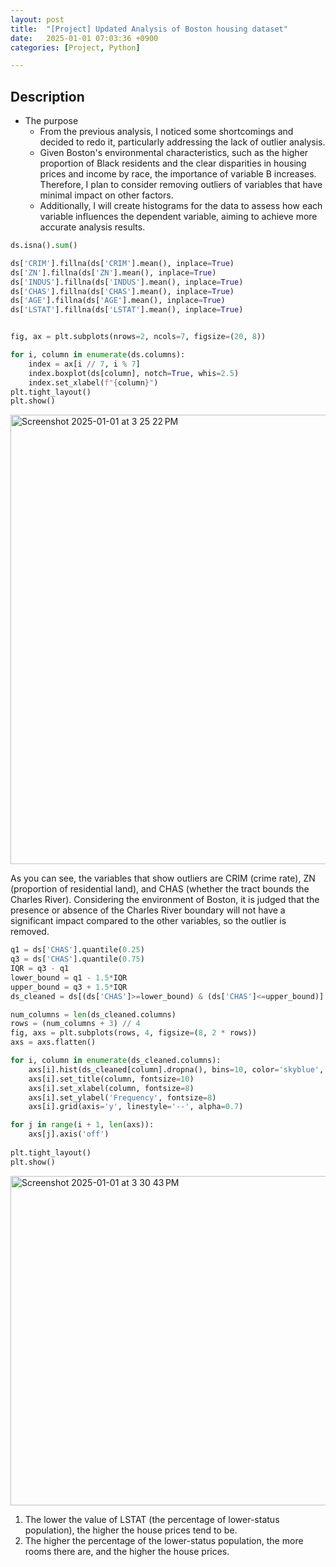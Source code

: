 ```yaml
---
layout: post
title:  "[Project] Updated Analysis of Boston housing dataset"
date:   2025-01-01 07:03:36 +0900
categories: [Project, Python]

---
```


## Description  

+ The purpose
    - From the previous analysis, I noticed some shortcomings and decided to redo it, particularly addressing the lack of outlier analysis. 
    - Given Boston's environmental characteristics, such as the higher proportion of Black residents and the clear disparities in housing prices and income by race, the importance of variable B increases. Therefore, I plan to consider removing outliers of variables that have minimal impact on other factors.
    - Additionally, I will create histograms for the data to assess how each variable influences the dependent variable, aiming to achieve more accurate analysis results.   

```python
ds.isna().sum()

ds['CRIM'].fillna(ds['CRIM'].mean(), inplace=True)
ds['ZN'].fillna(ds['ZN'].mean(), inplace=True)
ds['INDUS'].fillna(ds['INDUS'].mean(), inplace=True)
ds['CHAS'].fillna(ds['CHAS'].mean(), inplace=True)
ds['AGE'].fillna(ds['AGE'].mean(), inplace=True)
ds['LSTAT'].fillna(ds['LSTAT'].mean(), inplace=True)


fig, ax = plt.subplots(nrows=2, ncols=7, figsize=(20, 8))

for i, column in enumerate(ds.columns):
    index = ax[i // 7, i % 7]   
    index.boxplot(ds[column], notch=True, whis=2.5)
    index.set_xlabel(f"{column}")
plt.tight_layout()
plt.show()
```

<img width="719" alt="Screenshot 2025-01-01 at 3 25 22 PM" src="https://github.com/user-attachments/assets/e96ecb9d-1574-41ab-afb1-a5b548421d94" />  

As you can see, the variables that show outliers are CRIM (crime rate), ZN (proportion of residential land), and CHAS (whether the tract bounds the Charles River). Considering the environment of Boston, it is judged that the presence or absence of the Charles River boundary will not have a significant impact compared to the other variables, so the outlier is removed.  


```python
q1 = ds['CHAS'].quantile(0.25)
q3 = ds['CHAS'].quantile(0.75)
IQR = q3 - q1
lower_bound = q1 - 1.5*IQR
upper_bound = q3 + 1.5*IQR
ds_cleaned = ds[(ds['CHAS']>=lower_bound) & (ds['CHAS']<=upper_bound)]

num_columns = len(ds_cleaned.columns)
rows = (num_columns + 3) // 4  
fig, axs = plt.subplots(rows, 4, figsize=(8, 2 * rows))  
axs = axs.flatten()

for i, column in enumerate(ds_cleaned.columns):
    axs[i].hist(ds_cleaned[column].dropna(), bins=10, color='skyblue', edgecolor='black')
    axs[i].set_title(column, fontsize=10)
    axs[i].set_xlabel(column, fontsize=8)
    axs[i].set_ylabel('Frequency', fontsize=8)
    axs[i].grid(axis='y', linestyle='--', alpha=0.7)

for j in range(i + 1, len(axs)):
    axs[j].axis('off')
    
plt.tight_layout()
plt.show()

```

<img width="527" alt="Screenshot 2025-01-01 at 3 30 43 PM" src="https://github.com/user-attachments/assets/d235b786-2370-48ec-8472-2a4d455abae3" />  

1. The lower the value of LSTAT (the percentage of lower-status population), the higher the house prices tend to be.   
2. The higher the percentage of the lower-status population, the more rooms there are, and the higher the house prices.  